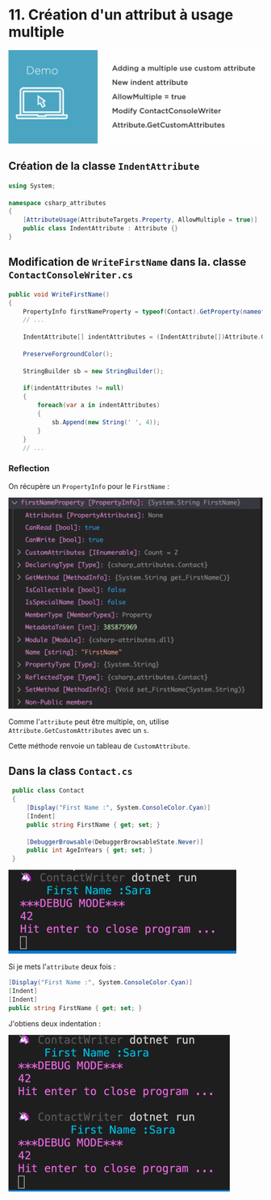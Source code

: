 # 11. Création d'un attribut à usage multiple

<img src="assets/Screenshot 2020-10-23 at 16.54.36.png" alt="Screenshot 2020-10-23 at 16.54.36" style="zoom:50%;" />



## Création de la classe `IndentAttribute`

```csharp
using System;

namespace csharp_attributes
{
    [AttributeUsage(AttributeTargets.Property, AllowMultiple = true)]
    public class IndentAttribute : Attribute {}
}
```



## Modification de `WriteFirstName` dans la. classe `ContactConsoleWriter.cs`

```csharp
public void WriteFirstName()
{
    PropertyInfo firstNameProperty = typeof(Contact).GetProperty(nameof(Contact.FirstName));
	// ...

    IndentAttribute[] indentAttributes = (IndentAttribute[])Attribute.GetCustomAttributes(firstNameProperty, typeof(IndentAttribute));

    PreserveForgroundColor();

    StringBuilder sb = new StringBuilder();

    if(indentAttributes != null)
    {
        foreach(var a in indentAttributes)
        {
            sb.Append(new String(' ', 4));
        }
    }
    // ...
```

### Reflection

On récupère un `PropertyInfo` pour le `FirstName` :

<img src="assets/Screenshot 2020-10-24 at 07.56.18.png" alt="Screenshot 2020-10-24 at 07.56.18" style="zoom:50%;" />

Comme l'`attribute` peut être multiple, on, utilise `Attribute.GetCustomAttributes` avec un `s`.

Cette méthode renvoie un tableau de `CustomAttribute`.

## Dans la class `Contact.cs`

```csharp
 public class Contact
 {
     [Display("First Name :", System.ConsoleColor.Cyan)]
     [Indent]
     public string FirstName { get; set; }

     [DebuggerBrowsable(DebuggerBrowsableState.Never)]
     public int AgeInYears { get; set; }
 }
```

<img src="assets/Screenshot 2020-10-24 at 08.00.58.png" alt="Screenshot 2020-10-24 at 08.00.58" style="zoom:50%;" />

Si je mets l'`attribute` deux fois :

```csharp
[Display("First Name :", System.ConsoleColor.Cyan)]
[Indent]
[Indent]
public string FirstName { get; set; }
```

J'obtiens deux indentation :

<img src="assets/Screenshot 2020-10-24 at 08.02.14.png" alt="Screenshot 2020-10-24 at 08.02.14" style="zoom:50%;" />


